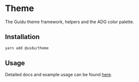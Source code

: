 # Theme

The Guidu theme framework, helpers and the ADG color palette.

## Installation

```sh
yarn add @uidu/theme
```

## Usage

Detailed docs and example usage can be found [here](https://uidu.atlassian.com/packages/core/theme).
